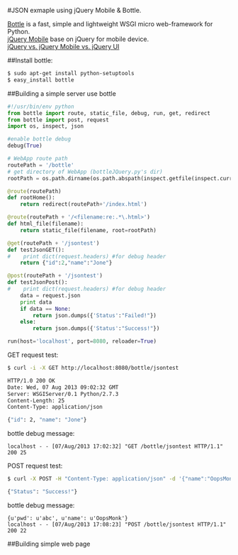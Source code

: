#JSON exmaple using jQuery Mobile & Bottle.  

[Bottle][] is a fast, simple and lightweight WSGI micro web-framework for Python.  
[jQuery Mobile][] base on jQuery for mobile device.  
[jQuery vs. jQuery Mobile vs. jQuery UI](http://stackoverflow.com/questions/6636388/jquery-vs-jquery-mobile-vs-jquery-ui)  

##Install bottle:  

```bash
$ sudo apt-get install python-setuptools
$ easy_install bottle
```

##Building a simple server use bottle  

```python
#!/usr/bin/env python
from bottle import route, static_file, debug, run, get, redirect
from bottle import post, request
import os, inspect, json

#enable bottle debug
debug(True)

# WebApp route path
routePath = '/bottle'
# get directory of WebApp (bottleJQuery.py's dir)
rootPath = os.path.dirname(os.path.abspath(inspect.getfile(inspect.currentframe())))

@route(routePath)
def rootHome():
    return redirect(routePath+'/index.html')

@route(routePath + '/<filename:re:.*\.html>')
def html_file(filename):
    return static_file(filename, root=rootPath)

@get(routePath + '/jsontest')
def testJsonGET():
#    print dict(request.headers) #for debug header
    return {"id":2,"name":"Jone"}

@post(routePath + '/jsontest')
def testJsonPost():
#    print dict(request.headers) #for debug header
    data = request.json
    print data 
    if data == None:
        return json.dumps({'Status':"Failed!"})
    else:
        return json.dumps({'Status':"Success!"})

run(host='localhost', port=8080, reloader=True)

```  

GET request test:  

```bash
$ curl -i -X GET http://localhost:8080/bottle/jsontest  

HTTP/1.0 200 OK  
Date: Wed, 07 Aug 2013 09:02:32 GMT  
Server: WSGIServer/0.1 Python/2.7.3  
Content-Length: 25  
Content-Type: application/json  

{"id": 2, "name": "Jone"}  
```

bottle debug message:  

```
localhost - - [07/Aug/2013 17:02:32] "GET /bottle/jsontest HTTP/1.1" 200 25
```

POST request test:  

```bash
$ curl -X POST -H "Content-Type: application/json" -d '{"name":"OopsMonk","pwd":"abc"}' http://localhost:8080/bottle/jsontest  

{"Status": "Success!"}  
```  

bottle debug message:  

```
{u'pwd': u'abc', u'name': u'OopsMonk'}  
localhost - - [07/Aug/2013 17:08:23] "POST /bottle/jsontest HTTP/1.1" 200 22  
```

##Building simple web page  


[Bottle]: http://bottlepy.org/docs/dev/  
[jQuery Mobile]: http://jquerymobile.com/  

